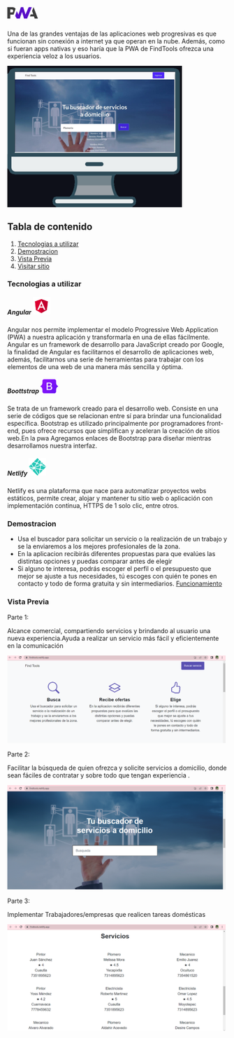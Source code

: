 # <img src="https://github.com/lisspaes/FindTools/blob/main/assets/images/prototipo/pwa.png" width="70"/>

Una de las grandes ventajas de las aplicaciones web progresivas es que funcionan sin conexión a internet ya que operan en la nube. Además, como si fueran apps nativas y eso haría que la PWA de FindTools ofrezca una experiencia veloz a los usuarios.

 <img src="https://github.com/lisspaes/FindTools/blob/main/assets/images/prototipo/Captura.PNG" width="400"/>

## Tabla de contenido
1. [Tecnologias a utilizar](#Tecnologias-a-utilizar)
2. [Demostracion](#Demostracion)
3. [Vista Previa](#Vista-previa)
4. [Visitar sitio](https://findtools.netlify.app/)


### Tecnologias a utilizar

##### Angular <img src="https://github.com/lisspaes/FindTools/blob/main/assets/images/prototipo/Angular.png" width="40"/>
Angular nos permite implementar el modelo Progressive Web Application (PWA) a nuestra aplicación y transformarla en una de ellas fácilmente. Angular es un framework de desarrollo para JavaScript creado por Google, la finalidad de Angular es facilitarnos el desarrollo de aplicaciones web, además, facilitarnos una serie de herramientas para trabajar con los elementos de una web de una manera más sencilla y óptima.

##### Boottstrap <img src="https://github.com/lisspaes/FindTools/blob/main/assets/images/prototipo/Bootstrap_logo.svg.png" width="40"/>
Se trata de un framework creado para el desarrollo web. Consiste en una serie de códigos que se relacionan entre sí para brindar una funcionalidad específica.
Bootstrap es utilizado principalmente por programadores front-end, pues ofrece recursos que simplifican y aceleran la creación de sitios web.En la pwa Agregamos enlaces de Bootstrap para diseñar mientras desarrollamos nuestra interfaz.

##### Netlify <img src="https://github.com/lisspaes/FindTools/blob/main/assets/images/prototipo/netlify.svg" width="40"/>
Netlify es una plataforma que nace para automatizar proyectos webs estáticos, permite crear, alojar y mantener tu sitio web o aplicación con implementación continua, HTTPS de 1 solo clic, entre otros. 

### Demostracion 
- Usa el buscador para solicitar un servicio o la realización de un trabajo y se la enviaremos a los mejores profesionales de la zona.
- En la aplicacion recibirás diferentes propuestas para que evalúes las distintas opciones y puedas comparar antes de elegir
- Si alguno te interesa, podrás escoger el perfil o el presupuesto que mejor se ajuste a tus necesidades, tú escoges con quién te pones en contacto y todo de forma gratuita y sin intermediarios. [Funcionamiento](https://youtu.be/iVf9VQnJAco)

### Vista Previa

Parte 1:

Alcance comercial, compartiendo servicios y brindando al usuario una nueva experiencia.Ayuda a realizar un servicio más fácil y eficientemente en la comunicación 

<img src="https://github.com/lisspaes/FindTools/blob/main/assets/images/prototipo/v2.PNG" width="500"/>



Parte 2:

Facilitar la búsqueda de quien ofrezca y solicite servicios a domicilio, donde sean fáciles de contratar y sobre todo que  tengan experiencia .

<img src="https://github.com/lisspaes/FindTools/blob/main/assets/images/prototipo/v1.PNG" width="500"/>

Parte 3:

Implementar Trabajadores/empresas que realicen tareas domésticas

<img src="https://github.com/lisspaes/FindTools/blob/main/assets/images/prototipo/v3.PNG" width="500"/>

